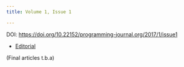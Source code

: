 ```yaml
---
title: Volume 1, Issue 1

---
```


DOI: <https://doi.org/10.22152/programming-journal.org/2017/1/issue1>

 * [Editorial](../editorial)

(Final articles t.b.a)